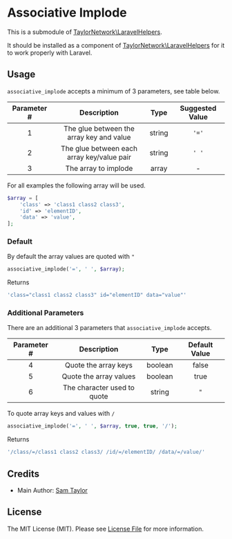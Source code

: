 # Associative Implode

This is a submodule of [TaylorNetwork\LaravelHelpers][link-laravel-helpers].

It should be installed as a component of [TaylorNetwork\LaravelHelpers][link-laravel-helpers] for it to work properly with Laravel.

## Usage

`associative_implode` accepts a minimum of 3 parameters, see table below.

| Parameter # | Description | Type | Suggested Value |
|:-----------:|:-----------:|:----:|:---------------:|
| 1 | The glue between the array key and value | string | `'='` |
| 2 | The glue between each array key/value pair | string | `' '` |
| 3 | The array to implode | array | - |

For all examples the following array will be used.

``` php
$array = [
    'class' => 'class1 class2 class3',
    'id' => 'elementID',
    'data' => 'value',
];
```

### Default

By default the array values are quoted with `"`

``` php
associative_implode('=', ' ', $array);
```

Returns

``` php
'class="class1 class2 class3" id="elementID" data="value"'
```

### Additional Parameters

There are an additional 3 parameters that `associative_implode` accepts.

| Parameter # | Description | Type | Default Value |
|:-----------:|:-----------:|:----:|:-------------:|
| 4 | Quote the array keys | boolean | false |
| 5 | Quote the array values | boolean | true |
| 6 | The character used to quote | string | `"` |

To quote array keys and values with `/`

``` php
associative_implode('=', ' ', $array, true, true, '/');
```

Returns

``` php
'/class/=/class1 class2 class3/ /id/=/elementID/ /data/=/value/'
```

## Credits

- Main Author: [Sam Taylor][link-author]

## License

The MIT License (MIT). Please see [License File](LICENSE.md) for more information.

[link-author]: https://github.com/taylornetwork
[link-laravel-helpers]: https://github.com/taylornetwork/laravel-helpers